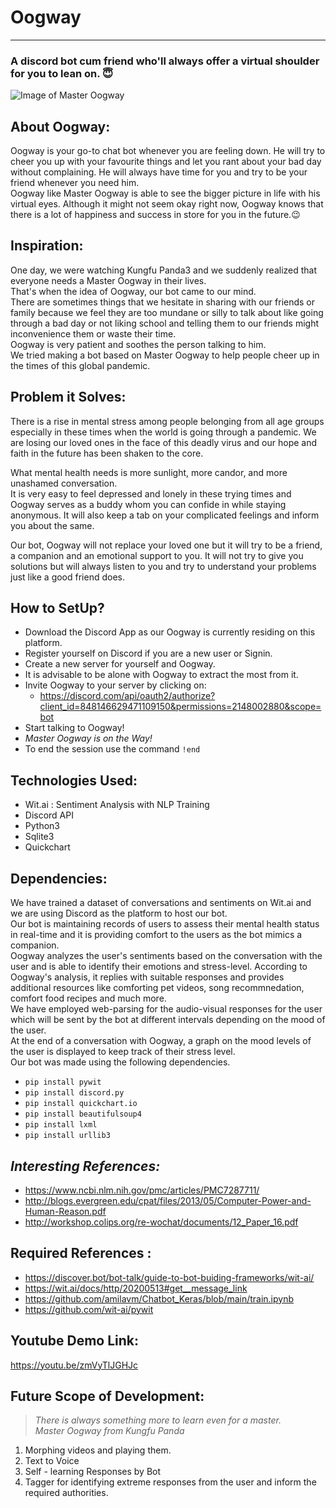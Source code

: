 # Oogway

-----------------------------------------------------------------------------------------------------------
### A discord bot cum friend who'll always offer a virtual shoulder for you to lean on. :innocent:
![Image of Master Oogway](https://static.wikia.nocookie.net/kungfupanda/images/2/2e/Oogway-white.png/revision/latest?cb=20160326153345) 


About Oogway:
--
Oogway is your go-to chat bot whenever you are feeling down. He will try to cheer you up with your favourite things and let you rant about your bad day without complaining. He will always have time for you and try to be your friend whenever you need him. \
Oogway like Master Oogway is able to see the bigger picture in life with his virtual eyes. Although it might not seem okay right now, Oogway knows that there is a lot of happiness and success in store for you in the future.:wink:


Inspiration:
--
One day, we were watching Kungfu Panda3 and we suddenly realized that everyone needs a Master Oogway in their lives. \
That's when the idea of Oogway, our bot came to our mind.\
There are sometimes things that we hesitate in sharing with our friends or family because we feel they are too mundane or silly to talk about like going through a bad day or not liking school and telling them to our friends might inconvenience them or waste their time. \
Oogway is very patient and soothes the person talking to him.\
We tried making a bot based on Master Oogway to help people cheer up in the times of this global pandemic.

Problem it Solves:
--
There is a rise in mental stress among people belonging from all age groups especially in these times when the world is going through a pandemic. We are losing our loved ones in the face of this deadly virus and our hope and faith in the future has been shaken to the core.

What mental health needs is more sunlight, more candor, and more unashamed conversation.\
It is very easy to feel depressed and lonely in these trying times and Oogway serves as a buddy whom you can confide in while staying anonymous. It will also keep a tab on your complicated feelings and inform you about the same.

Our bot, Oogway will not replace your loved one but it will try to be a friend, a companion and an emotional support to you. It will not try to give you solutions but will always listen to you and try to understand your problems just like a good friend does.

How to SetUp?
--
- Download the Discord App as our Oogway is currently residing on this platform.
- Register yourself on Discord if you are a new user or Signin. 
- Create a new server for yourself and Oogway.
- It is advisable to be alone with Oogway to extract the most from it.
- Invite Oogway to your server by clicking on:
  - https://discord.com/api/oauth2/authorize?client_id=848146629471109150&permissions=2148002880&scope=bot
- Start talking to Oogway! 
- *Master Oogway is on the Way!*
- To end the session use the command ```!end```



Technologies Used:
--

- Wit.ai : Sentiment Analysis with NLP Training
- Discord API
- Python3
- Sqlite3
- Quickchart

Dependencies:
--
We have trained a dataset of conversations and sentiments on Wit.ai and we are using Discord as the platform to host our bot. \
Our bot is maintaining records of users to assess their mental health status in real-time and it is providing comfort to the users as the bot mimics a companion. \
Oogway analyzes the user's sentiments based on the conversation with the user and is able to identify their emotions and stress-level. According to Oogway's analysis, it replies with suitable responses and provides additional resources like comforting pet videos, song recommnedation, comfort food recipes and much more. \
We have employed web-parsing for the audio-visual responses for the user which will be sent by the bot at different intervals depending on the mood of the user. \
At the end of a conversation with Oogway, a graph on the mood levels of the user is displayed to keep track of their stress level.\
Our bot was made using the following dependencies. 
  - ```pip install pywit```
  - ```pip install discord.py```
  - ```pip install quickchart.io```
  - ```pip install beautifulsoup4```
  - ```pip install lxml```
  - ```pip install urllib3```



*Interesting References:*
------------------------------------
- https://www.ncbi.nlm.nih.gov/pmc/articles/PMC7287711/
- http://blogs.evergreen.edu/cpat/files/2013/05/Computer-Power-and-Human-Reason.pdf
- http://workshop.colips.org/re-wochat/documents/12_Paper_16.pdf

__Required References :__
---------------------------------
- https://discover.bot/bot-talk/guide-to-bot-buiding-frameworks/wit-ai/
- https://wit.ai/docs/http/20200513#get__message_link
- https://github.com/amilavm/Chatbot_Keras/blob/main/train.ipynb
- https://github.com/wit-ai/pywit

Youtube Demo Link:
--
 https://youtu.be/zmVyTlJGHJc


__Future Scope of Development:__
-----------------------------------
> *There is always something more to learn even for a master.* \
                           *Master Oogway from Kungfu Panda*

1. Morphing videos and playing them.
2. Text to Voice
3. Self - learning Responses by Bot
4. Tagger for identifying extreme responses from the user and inform the required authorities.
